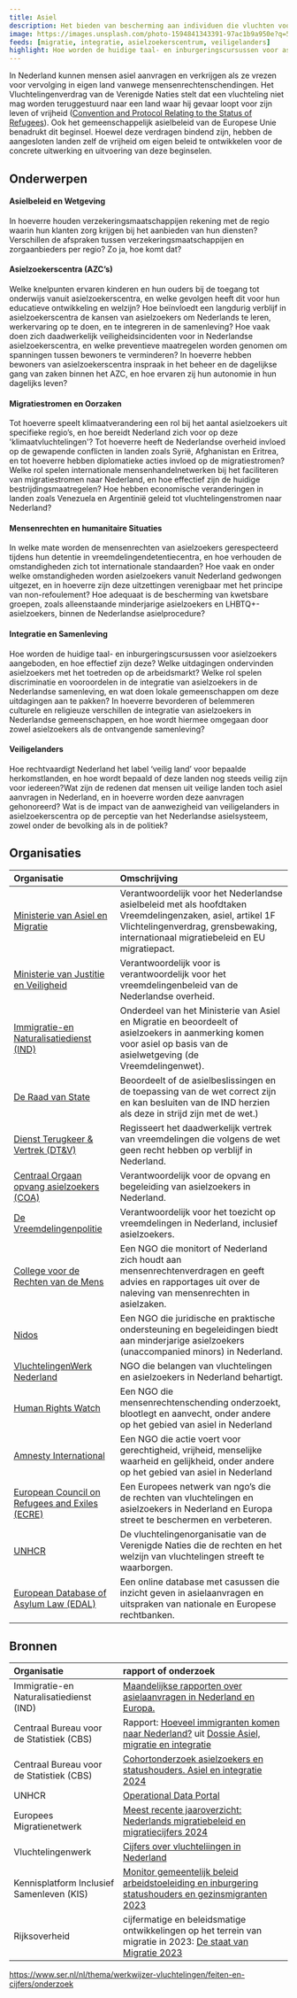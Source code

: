 ```yaml
---
title: Asiel
description: Het bieden van bescherming aan individuen die vluchten voor vervolging of geweld in hun eigen land.
image: https://images.unsplash.com/photo-1594841343391-97ac1b9a950e?q=50&w=500
feeds: [migratie, integratie, asielzoekerscentrum, veiligelanders]
highlight: Hoe worden de huidige taal- en inburgeringscursussen voor asielzoekers aangeboden, en hoe effectief zijn ze?
---
```


In Nederland kunnen mensen asiel aanvragen en verkrijgen als ze vrezen voor vervolging in eigen land vanwege mensenrechtenschendingen. Het Vluchtelingenverdrag van de Verenigde Naties stelt dat een vluchteling niet mag worden teruggestuurd naar een land waar hij gevaar loopt voor zijn leven of vrijheid ([Convention and Protocol Relating to the Status of Refugees](https://www.unhcr.org/media/convention-and-protocol-relating-status-refugees)). Ook het gemeenschappelijk asielbeleid van de Europese Unie benadrukt dit beginsel. Hoewel deze verdragen bindend zijn, hebben de aangesloten landen zelf de vrijheid om eigen beleid te ontwikkelen voor de concrete uitwerking en uitvoering van deze beginselen.

## Onderwerpen

#### Asielbeleid en Wetgeving

In hoeverre houden verzekeringsmaatschappijen rekening met de regio waarin hun klanten zorg krijgen bij het aanbieden van hun diensten? Verschillen de afspraken tussen verzekeringsmaatschappijen en zorgaanbieders per regio? Zo ja, hoe komt dat?

#### Asielzoekerscentra (AZC’s)

Welke knelpunten ervaren kinderen en hun ouders bij de toegang tot onderwijs vanuit asielzoekerscentra, en welke gevolgen heeft dit voor hun educatieve ontwikkeling en welzijn? Hoe beïnvloedt een langdurig verblijf in asielzoekerscentra de kansen van asielzoekers om Nederlands te leren, werkervaring op te doen, en te integreren in de samenleving? Hoe vaak doen zich daadwerkelijk veiligheidsincidenten voor in Nederlandse asielzoekerscentra, en welke preventieve maatregelen worden genomen om spanningen tussen bewoners te verminderen? In hoeverre hebben bewoners van asielzoekerscentra inspraak in het beheer en de dagelijkse gang van zaken binnen het AZC, en hoe ervaren zij hun autonomie in hun dagelijks leven?

#### Migratiestromen en Oorzaken

Tot hoeverre speelt klimaatverandering een rol bij het aantal asielzoekers uit specifieke regio’s, en hoe bereidt Nederland zich voor op deze 'klimaatvluchtelingen'? Tot hoeverre heeft de Nederlandse overheid invloed op de gewapende conflicten in landen zoals Syrië, Afghanistan en Eritrea, en tot hoeverre hebben diplomatieke acties invloed op de migratiestromen? Welke rol spelen internationale mensenhandelnetwerken bij het faciliteren van migratiestromen naar Nederland, en hoe effectief zijn de huidige bestrijdingsmaatregelen? Hoe hebben economische veranderingen in landen zoals Venezuela en Argentinië geleid tot vluchtelingenstromen naar Nederland?

#### Mensenrechten en humanitaire Situaties

In welke mate worden de mensenrechten van asielzoekers gerespecteerd tijdens hun detentie in vreemdelingendetentiecentra, en hoe verhouden de omstandigheden zich tot internationale standaarden? Hoe vaak en onder welke omstandigheden worden asielzoekers vanuit Nederland gedwongen uitgezet, en in hoeverre zijn deze uitzettingen verenigbaar met het principe van non-refoulement? Hoe adequaat is de bescherming van kwetsbare groepen, zoals alleenstaande minderjarige asielzoekers en LHBTQ+-asielzoekers, binnen de Nederlandse asielprocedure?

#### Integratie en Samenleving

Hoe worden de huidige taal- en inburgeringscursussen voor asielzoekers aangeboden, en hoe effectief zijn deze? Welke uitdagingen ondervinden asielzoekers met het toetreden op de arbeidsmarkt? Welke rol spelen discriminatie en vooroordelen in de integratie van asielzoekers in de Nederlandse samenleving, en wat doen lokale gemeenschappen om deze uitdagingen aan te pakken? In hoeverre bevorderen of belemmeren culturele en religieuze verschillen de integratie van asielzoekers in Nederlandse gemeenschappen, en hoe wordt hiermee omgegaan door zowel asielzoekers als de ontvangende samenleving?

#### Veiligelanders

Hoe rechtvaardigt Nederland het label ‘veilig land’ voor bepaalde herkomstlanden, en hoe wordt bepaald of deze landen nog steeds veilig zijn voor iedereen?Wat zijn de redenen dat mensen uit veilige landen toch asiel aanvragen in Nederland, en in hoeverre worden deze aanvragen gehonoreerd? Wat is de impact van de aanwezigheid van veiligelanders in asielzoekerscentra op de perceptie van het Nederlandse asielsysteem, zowel onder de bevolking als in de politiek?

## Organisaties

| Organisatie                                                                                                                           | Omschrijving                                                                                                                                                                                      |
| :------------------------------------------------------------------------------------------------------------------------------------ | :------------------------------------------------------------------------------------------------------------------------------------------------------------------------------------------------ |
| [Ministerie van Asiel en Migratie](https://www.rijksoverheid.nl/ministeries/ministerie-van-justitie-en-veiligheid)                    | Verantwoordelijk voor het Nederlandse asielbeleid met als hoofdtaken Vreemdelingenzaken, asiel, artikel 1F Vlichtelingenverdrag, grensbewaking, internationaal migratiebeleid en EU migratiepact. |
| [Ministerie van Justitie en Veiligheid](https://www.rijksoverheid.nl/ministeries/ministerie-van-justitie-en-veiligheid)               | Verantwoordelijk voor is verantwoordelijk voor het vreemdelingenbeleid van de Nederlandse overheid.                                                                                               |
| [Immigratie-en Naturalisatiedienst (IND)](https://ind.nl/nl)                                                                          | Onderdeel van het Ministerie van Asiel en Migratie en beoordeelt of asielzoekers in aanmerking komen voor asiel op basis van de asielwetgeving (de Vreemdelingenwet).                             |
| [De Raad van State](https://www.raadvanstate.nl/)                                                                                     | Beoordeelt of de asielbeslissingen en de toepassing van de wet correct zijn en kan besluiten van de IND herzien als deze in strijd zijn met de wet.)                                              |
| [Dienst Terugkeer & Vertrek (DT&V)](https://www.dienstterugkeerenvertrek.nl/)                                                         | Regisseert het daadwerkelijk vertrek van vreemdelingen die volgens de wet geen recht hebben op verblijf in Nederland.                                                                             |
| [Centraal Orgaan opvang asielzoekers (COA)](https://www.rijksoverheid.nl/contact/contactgids/centraal-orgaan-opvang-asielzoekers-coa) | Verantwoordelijk voor de opvang en begeleiding van asielzoekers in Nederland.                                                                                                                     |
| [De Vreemdelingenpolitie](https://www.politie.nl/informatie/wat-doet-de-vreemdelingenpolitie.html)                                    | Verantwoordelijk voor het toezicht op vreemdelingen in Nederland, inclusief asielzoekers.                                                                                                         |
| [College voor de Rechten van de Mens](https://www.mensenrechten.nl/)                                                                  | Een NGO die monitort of Nederland zich houdt aan mensenrechtenverdragen en geeft advies en rapportages uit over de naleving van mensenrechten in asielzaken.                                      |
| [Nidos](https://www.nidos.nl/)                                                                                                        | Een NGO die juridische en praktische ondersteuning en begeleidingen biedt aan minderjarige asielzoekers (unaccompanied minors) in Nederland.                                                      |
| [VluchtelingenWerk Nederland](https://www.vluchtelingenwerk.nl/nl)                                                                    | NGO die belangen van vluchtelingen en asielzoekers in Nederland behartigt.                                                                                                                        |
| [Human Rights Watch](https://www.hrw.org/)                                                                                            | Een NGO die mensenrechtenschending onderzoekt, blootlegt en aanvecht, onder andere op het gebied van asiel in Nederland                                                                           |
| [Amnesty International](https://www.amnesty.nl/)                                                                                      | Een NGO die actie voert voor gerechtigheid, vrijheid, menselijke waarheid en gelijkheid, onder andere op het gebied van asiel in Nederland                                                        |
| [European Council on Refugees and Exiles (ECRE)](https://ecre.org/)                                                                   | Een Europees netwerk van ngo’s die de rechten van vluchtelingen en asielzoekers in Nederland en Europa street te beschermen en verbeteren.                                                        |
| [UNHCR](https://www.unhcr.org/nl/)                                                                                                    | De vluchtelingenorganisatie van de Verenigde Naties die de rechten en het welzijn van vluchtelingen streeft te waarborgen.                                                                        |
| [European Database of Asylum Law (EDAL)](https://www.asylumlawdatabase.eu/nl)                                                         | Een online database met casussen die inzicht geven in asielaanvragen en uitspraken van nationale en Europese rechtbanken.                                                                         |

## Bronnen

| Organisatie                               | rapport of onderzoek                                                                                                                                                                                                                                                                                                                                                             |
| :---------------------------------------- | :------------------------------------------------------------------------------------------------------------------------------------------------------------------------------------------------------------------------------------------------------------------------------------------------------------------------------------------------------------------------------- |
| Immigratie-en Naturalisatiedienst (IND)   | [Maandelijkse rapporten over asielaanvragen in Nederland en Europa.](https://ind.nl/nl/over-ons/cijfers-en-publicaties/asieltrends?utm_source=chatgpt.com)                                                                                                                                                                                                                       |
| Centraal Bureau voor de Statistiek (CBS)  | Rapport: [Hoeveel immigranten komen naar Nederland?](https://www.cbs.nl/nl-nl/dossier/dossier-asiel-migratie-en-integratie/hoeveel-immigranten-komen-naar-nederland) uit [Dossie Asiel, migratie en integratie](https://www.cbs.nl/nl-nl/dossier/dossier-asiel-migratie-en-integratie)                                                                                           |
| Centraal Bureau voor de Statistiek (CBS)  | [Cohortonderzoek asielzoekers en statushouders. Asiel en integratie 2024](https://longreads.cbs.nl/asielenintegratie-2024/)                                                                                                                                                                                                                                                      |
| UNHCR                                     | [Operational Data Portal](https://data.unhcr.org/en/situations?_gl=1*15coxhp*_rup_ga*MTY2MDU0MTc2OS4xNzM2OTU1Njk2*_rup_ga_EVDQTJ4LMY*MTczNjk1NTY5Ni4xLjEuMTczNjk1NTgzMy42MC4wLjA.*_gcl_au*NDAyMDI0MDY3LjE3MzY5NTU2OTY.*_ga*MTY2MDU0MTc2OS4xNzM2OTU1Njk2*_ga_CRDBEWXJ8J*MTczNjk1NTY5Ni4xLjEuMTczNjk1NTc2Ny41NS4wLjA.#_ga=2.128082892.1363241668.1534162177-1749459033.1460453633) |
| Europees Migratienetwerk                  | [Meest recente jaaroverzicht: Nederlands migratiebeleid en migratiecijfers 2024](https://www.emnnetherlands.nl/beleidsoverzichten/jaaroverzicht-emn-nederland-nederlands-migratiebeleid-en-migratiecijfers-2023)                                                                                                                                                                 |
| Vluchtelingenwerk                         | [Cijfers over vluchteliingen in Nederland](https://www.vluchtelingenwerk.nl/nl/nieuws-en-kennis/cijfers-over-vluchtelingen-nederland-europa-wereldwijd/cijfers-over-vluchtelingen-nederland)                                                                                                                                                                                     |
| Kennisplatform Inclusief Samenleven (KIS) | [Monitor gemeentelijk beleid arbeidstoeleiding en inburgering statushouders en gezinsmigranten 2023](https://www.kis.nl/publicatie/monitor-gemeentelijk-beleid-arbeidstoeleiding-inburgering-statushouders-gezinsmigranten-2023)                                                                                                                                                 |
| Rijksoverheid                             | cijfermatige en beleidsmatige ontwikkelingen op het terrein van migratie in 2023: [De staat van Migratie 2023](https://www.rijksoverheid.nl/documenten/rapporten/2024/06/14/tk-bijlage-staat-van-migratie-2024)                                                                                                                                                                  |

https://www.ser.nl/nl/thema/werkwijzer-vluchtelingen/feiten-en-cijfers/onderzoek
